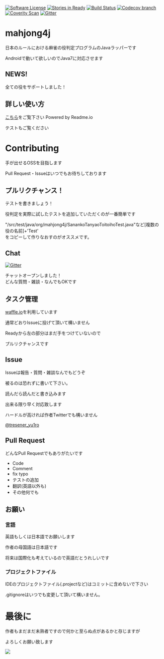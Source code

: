 [![Software License](https://img.shields.io/badge/license-MIT-brightgreen.svg?style=flat-square)](LICENSE.txt)
[![Stories in Ready](https://img.shields.io/badge/tracker-waffle.io-blue.svg?style=flat-square)](https://waffle.io/mahjong4j/mahjong4j)
[![Build Status](https://img.shields.io/travis/mahjong4j/mahjong4j/master.svg?style=flat-square)](https://travis-ci.org/mahjong4j/mahjong4j)
[![Codecov branch](https://img.shields.io/codecov/c/github/mahjong4j/mahjong4j/master.svg?style=flat-square)](https://codecov.io/github/mahjong4j/mahjong4j?branch=master)
[![Coverity Scan](https://img.shields.io/coverity/scan/7164.svg?style=flat-square)](https://scan.coverity.com/projects/yu1ro-mahjong4j)
[![Gitter](https://img.shields.io/gitter/room/mahjong4j/mahjong4j.svg?style=flat-square)](https://gitter.im/mahjong4j/mahjong4j?utm_source=badge&utm_medium=badge&utm_campaign=pr-badge&utm_content=badge)


# mahjong4j
日本のルールにおける麻雀の役判定プログラムのJavaラッパーです

Androidで動いて欲しいのでJava7に対応させます

## NEWS!
全ての役をサポートしました！

## 詳しい使い方
[こちら](https://mahjong4j.readme.io/)をご覧下さい
Powered by Readme.io

テストもご覧ください

# Contributing
手が出せるOSSを目指します

Pull Request・Issueはいつでもお待ちしております

## プルリクチャンス！
テストを書きましょう！

役判定を実際に試したテストを追加していただくのが一番簡単です

"/src/test/java/org/mahjong4j/SanankoTanyaoToitoihoTest.java"など[複数の役の名前]+'Test'<br>
をコピーして作りなおすのがオススメです。

## Chat
[![Gitter](https://img.shields.io/gitter/room/mahjong4j/mahjong4j.svg?style=flat-square)](https://gitter.im/mahjong4j/mahjong4j?utm_source=badge&utm_medium=badge&utm_campaign=pr-badge&utm_content=badge)

チャットオープンしました！<br>
どんな質問・雑談・なんでもOKです

## タスク管理
[waffle.io](https://waffle.io/yu1ro/mahjong4j)を利用しています

通常どおりIssueに投げて頂いて構いません

Readyから左の部分はまだ手をつけていないので

プルリクチャンスです

## Issue
Issueは報告・質問・雑談なんでもどうぞ

被るのは恐れずに書いて下さい。

読んだら読んだと書き込みます

出来る限り早く対応致します

ハードルが高ければ作者Twitterでも構いません

[@tresener_yu1ro](https://twitter.com/tresener_yu1ro)

## Pull Request
どんなPull Requestでもありがたいです

- Code
- Comment
- fix typo
- テストの追加
- 翻訳(英語以外も)
- その他何でも

## お願い
### 言語
英語もしくは日本語でお願いします

作者の母国語は日本語です

将来は国際化も考えているので英語だとうれしいです

### プロジェクトファイル
IDEのプロジェクトファイル(.projectなど)はコミットに含めないで下さい

.gitignoreはいつでも変更して頂いて構いません。

# 最後に
作者もまだまだ未熟者ですので何かと至らぬ点があるかと存じますが

よろしくお願い致します

<a href="github.com/mahjong4j/mahjong4j">
  <img src="https://ga-beacon.appspot.com/UA-35712220-2/github.com/mahjong4j/mahjong4j?flat-gif"/>
</a>